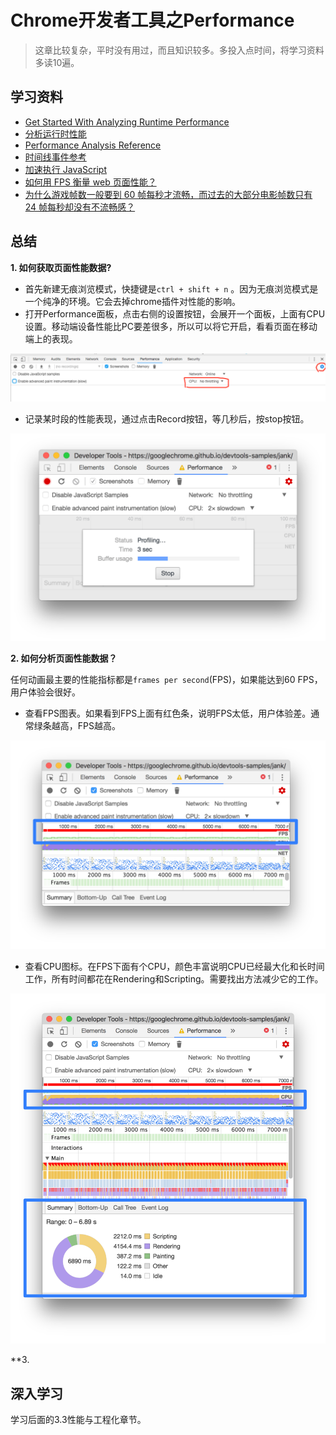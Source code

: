 # Chrome开发者工具之Performance

> 这章比较复杂，平时没有用过，而且知识较多。多投入点时间，将学习资料多读10遍。

## 学习资料

- [Get Started With Analyzing Runtime Performance](https://developers.google.com/web/tools/chrome-devtools/evaluate-performance/)
- [分析运行时性能](https://developers.google.com/web/tools/chrome-devtools/rendering-tools/)
- [Performance Analysis Reference](https://developers.google.com/web/tools/chrome-devtools/evaluate-performance/reference)
- [时间线事件参考](https://developers.google.com/web/tools/chrome-devtools/evaluate-performance/performance-reference)
- [加速执行 JavaScript](https://developers.google.com/web/tools/chrome-devtools/rendering-tools/js-execution)
- [如何用 FPS 衡量 web 页面性能？](https://www.zhihu.com/question/47911480)
- [为什么游戏帧数一般要到 60 帧每秒才流畅，而过去的大部分电影帧数只有 24 帧每秒却没有不流畅感？](https://www.zhihu.com/question/21081976)

## 总结

**1. 如何获取页面性能数据?**

- 首先新建无痕浏览模式，快捷键是`ctrl + shift + n` 。因为无痕浏览模式是一个纯净的环境。它会去掉chrome插件对性能的影响。
- 打开Performance面板，点击右侧的设置按钮，会展开一个面板，上面有CPU设置。移动端设备性能比PC要差很多，所以可以将它开启，看看页面在移动端上的表现。

![](./img/performance-cpu.png)

- 记录某时段的性能表现，通过点击Record按钮，等几秒后，按stop按钮。

![](./img/profiling.png)


**2. 如何分析页面性能数据？**

任何动画最主要的性能指标都是`frames per second`(FPS)，如果能达到60 FPS，用户体验会很好。

- 查看FPS图表。如果看到FPS上面有红色条，说明FPS太低，用户体验差。通常绿条越高，FPS越高。

![](./img/fps-chart.svg)

- 查看CPU图标。在FPS下面有个CPU，颜色丰富说明CPU已经最大化和长时间工作，所有时间都花在Rendering和Scripting。需要找出方法减少它的工作。

![](./img/cpu-summary.svg)

**3. 


## 深入学习

学习后面的3.3性能与工程化章节。